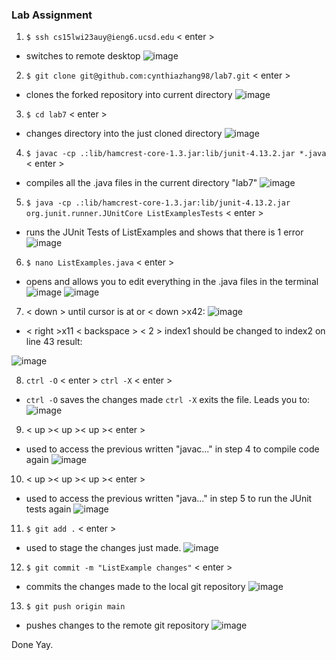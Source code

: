 ### Lab Assignment
1)  `$ ssh cs15lwi23auy@ieng6.ucsd.edu` < enter >
- switches to remote desktop
![image](https://user-images.githubusercontent.com/108198218/224517685-b64e8349-1412-40b7-8fd4-cba3aab462d6.png)

2)  `$ git clone git@github.com:cynthiazhang98/lab7.git` < enter >
- clones the forked repository into current directory
![image](https://user-images.githubusercontent.com/108198218/224517717-d09da10e-11e3-45d8-93c1-b5bc770e9c93.png)

3)  `$ cd lab7` < enter >
- changes directory into the just cloned directory
![image](https://user-images.githubusercontent.com/108198218/224517736-3ca23414-7745-472a-8610-881c13c1bfb6.png)

4)  `$ javac -cp .:lib/hamcrest-core-1.3.jar:lib/junit-4.13.2.jar *.java` < enter >
- compiles all the .java files in the current directory "lab7"
![image](https://user-images.githubusercontent.com/108198218/224517749-e6fca065-e7b6-44e4-946b-dbd899c873e7.png)

5)  `$ java -cp .:lib/hamcrest-core-1.3.jar:lib/junit-4.13.2.jar org.junit.runner.JUnitCore ListExamplesTests` < enter >
- runs the JUnit Tests of ListExamples and shows that there is 1 error
![image](https://user-images.githubusercontent.com/108198218/224517934-376c45bb-57b6-4303-aaec-14d9b45e23b6.png)

6)  `$ nano ListExamples.java` < enter >
- opens and allows you to edit everything in the .java files in the terminal
![image](https://user-images.githubusercontent.com/108198218/224517944-ee3234aa-2a9a-43f0-9162-a2a78ee8a4f1.png)
![image](https://user-images.githubusercontent.com/108198218/224517787-781dee77-71cc-4f97-ad54-8376ebc37d41.png)

7)  < down > until cursor is at or < down >x42:
![image](https://user-images.githubusercontent.com/108198218/224517974-50195da8-838a-472b-b492-322056eb7db0.png)
- < right >x11 < backspace > < 2 > index1 should be changed to index2 on line 43
  result:
  
![image](https://user-images.githubusercontent.com/108198218/224518005-b6cf97af-05f8-4af3-becf-b20ae4aa1ad7.png)


8)  `ctrl -O` < enter > `ctrl -X` < enter >
- `ctrl -O` saves the changes made `ctrl -X` exits the file. Leads you to:
![image](https://user-images.githubusercontent.com/108198218/224517944-ee3234aa-2a9a-43f0-9162-a2a78ee8a4f1.png)

9)  < up >< up >< up >< enter > 
- used to access the previous written "javac..." in step 4 to compile code again
![image](https://user-images.githubusercontent.com/108198218/224517749-e6fca065-e7b6-44e4-946b-dbd899c873e7.png)

10) < up >< up >< up >< enter >
- used to access the previous written "java..." in step 5 to run the JUnit tests again
![image](https://user-images.githubusercontent.com/108198218/224518049-734b7be3-0288-4607-8cc0-a6be2fea1b88.png)

11) `$ git add .` < enter >
- used to stage the changes just made.
![image](https://user-images.githubusercontent.com/108198218/224518081-7ef88be9-94de-4a9c-8d32-f98cae3ce9e3.png)

12) `$ git commit -m "ListExample changes"` < enter >
- commits the changes made to the local git repository
![image](https://user-images.githubusercontent.com/108198218/224518084-95dea7ed-becf-4470-93bd-3ecdc067731c.png)

13) `$ git push origin main` <enter> <enter password>
- pushes changes to the remote git repository
![image](https://user-images.githubusercontent.com/108198218/224518106-f021ab9f-578d-490c-80c7-f80b04bcd2e7.png)

Done Yay.

